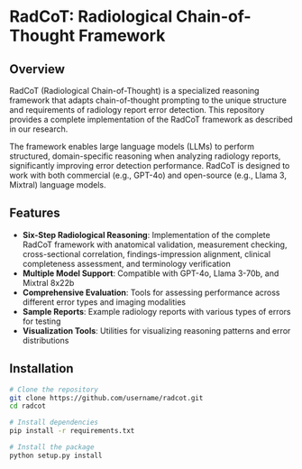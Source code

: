# RadCoT: Radiological Chain-of-Thought Framework

## Overview

RadCoT (Radiological Chain-of-Thought) is a specialized reasoning framework that adapts chain-of-thought prompting to the unique structure and requirements of radiology report error detection. This repository provides a complete implementation of the RadCoT framework as described in our research.

The framework enables large language models (LLMs) to perform structured, domain-specific reasoning when analyzing radiology reports, significantly improving error detection performance. RadCoT is designed to work with both commercial (e.g., GPT-4o) and open-source (e.g., Llama 3, Mixtral) language models.

## Features

- **Six-Step Radiological Reasoning**: Implementation of the complete RadCoT framework with anatomical validation, measurement checking, cross-sectional correlation, findings-impression alignment, clinical completeness assessment, and terminology verification
- **Multiple Model Support**: Compatible with GPT-4o, Llama 3-70b, and Mixtral 8x22b
- **Comprehensive Evaluation**: Tools for assessing performance across different error types and imaging modalities
- **Sample Reports**: Example radiology reports with various types of errors for testing
- **Visualization Tools**: Utilities for visualizing reasoning patterns and error distributions

## Installation

```bash
# Clone the repository
git clone https://github.com/username/radcot.git
cd radcot

# Install dependencies
pip install -r requirements.txt

# Install the package
python setup.py install